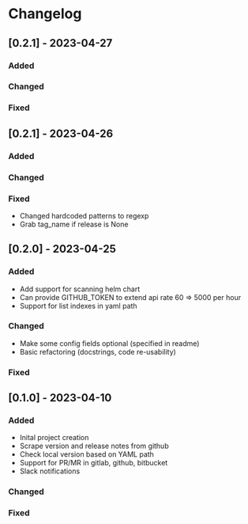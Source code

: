 # Changelog

## [0.2.1] - 2023-04-27

### Added

### Changed

### Fixed

## [0.2.1] - 2023-04-26

### Added

### Changed

### Fixed
  - Changed hardcoded patterns to regexp
  - Grab tag_name if release is None

## [0.2.0] - 2023-04-25

### Added
  - Add support for scanning helm chart
  - Can provide GITHUB_TOKEN to extend api rate 60 => 5000 per hour
  - Support for list indexes in yaml path

### Changed
  - Make some config fields optional (specified in readme)
  - Basic refactoring (docstrings, code re-usability)

### Fixed 

## [0.1.0] - 2023-04-10

### Added
  - Inital project creation
  - Scrape version and release notes from github
  - Check local version based on YAML path
  - Support for PR/MR in gitlab, github, bitbucket
  - Slack notifications

### Changed

### Fixed 